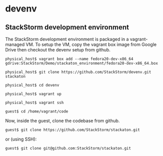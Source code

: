 devenv
======

StackStorm development environment
----------------------------------

The StackStorm development environment is packaged in a vagrant-managed VM. To
setup the VM, copy the vagrant box image from Google Drive then checkout the
devenv setup from github.

~~~~~~~~~~~~~~~~~~~~~~~~~~~~~~~~~~~~~~~~~~~~~~~~~~~~~~~~~~~~~~~~~~~~~~~~~~~~~~~~
physical_host$ vagrant box add --name fedora20-dev-x86_64 gdrive:StackStorm/Demo/stackaton_environment/fedora20-dev-x86_64.box

physical_host$ git clone https://github.com/StackStorm/devenv.git stackaton

physical_host$ cd devenv

physical_host$ vagrant up

physical_host$ vagrant ssh

guest$ cd /home/vagrant/code
~~~~~~~~~~~~~~~~~~~~~~~~~~~~~~~~~~~~~~~~~~~~~~~~~~~~~~~~~~~~~~~~~~~~~~~~~~~~~~~~



Now, inside the guest, clone the codebase from github.

~~~~~~~~~~~~~~~~~~~~~~~~~~~~~~~~~~~~~~~~~~~~~~~~~~~~~~~~~~~~~~~~~~~~~~~~~~~~~~~~
guest$ git clone https://github.com/StackStorm/stackaton.git
~~~~~~~~~~~~~~~~~~~~~~~~~~~~~~~~~~~~~~~~~~~~~~~~~~~~~~~~~~~~~~~~~~~~~~~~~~~~~~~~

or (using SSH):

~~~~~~~~~~~~~~~~~~~~~~~~~~~~~~~~~~~~~~~~~~~~~~~~~~~~~~~~~~~~~~~~~~~~~~~~~~~~~~~~
guest$ git clone git@github.com:StackStorm/stackaton.git
~~~~~~~~~~~~~~~~~~~~~~~~~~~~~~~~~~~~~~~~~~~~~~~~~~~~~~~~~~~~~~~~~~~~~~~~~~~~~~~~
